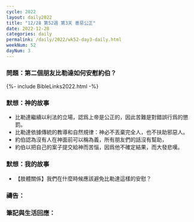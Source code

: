 ```yaml
---
cycle: 2022
layout: daily2022
title: "12/28 第52週 第3天 善惡公正"
date: 2022-12-28
categories: daily
permalink: /daily/2022/wk52-day3-daily.html
weekNum: 52
dayNum: 3
---
```


### 問題：第二個朋友比勒達如何安慰約伯？

{%- include BibleLinks2022.html -%}

### 默想：神的故事
+ 比勒達繼續以利法的立場，認爲上帝是公正的，因此苦難是對錯誤行爲的懲罰。
+ 比勒達依據傳統的教導和自然規律：神必不丟棄完全人，也不扶助邪惡人。
+ 約伯認為沒有人在神面前可以稱為義，所有朋友們的話沒有幫助，
+ 約伯以把自己的案子提交給神而苦惱，因爲他不確定結果，而大發悲嘆。

### 默想：我的故事
+ 【肢體關係】我們在什麼時候應該避免比勒達這樣的安慰？

### 禱告：

### 筆記與生活回應：
